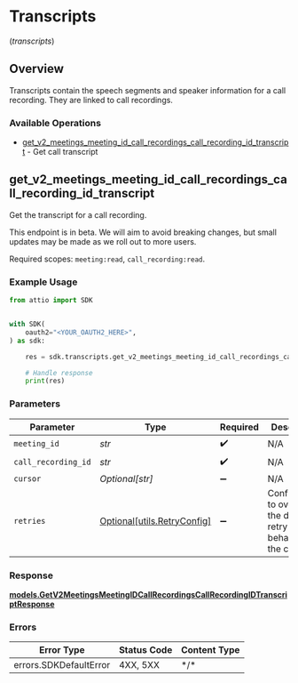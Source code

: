 # Transcripts
(*transcripts*)

## Overview

Transcripts contain the speech segments and speaker information for a call recording. They are linked to call recordings.

### Available Operations

* [get_v2_meetings_meeting_id_call_recordings_call_recording_id_transcript](#get_v2_meetings_meeting_id_call_recordings_call_recording_id_transcript) - Get call transcript

## get_v2_meetings_meeting_id_call_recordings_call_recording_id_transcript

Get the transcript for a call recording.

This endpoint is in beta. We will aim to avoid breaking changes, but small updates may be made as we roll out to more users.

Required scopes: `meeting:read`, `call_recording:read`.

### Example Usage

<!-- UsageSnippet language="python" operationID="get_/v2/meetings/{meeting_id}/call_recordings/{call_recording_id}/transcript" method="get" path="/v2/meetings/{meeting_id}/call_recordings/{call_recording_id}/transcript" -->
```python
from attio import SDK


with SDK(
    oauth2="<YOUR_OAUTH2_HERE>",
) as sdk:

    res = sdk.transcripts.get_v2_meetings_meeting_id_call_recordings_call_recording_id_transcript(meeting_id="cb59ab17-ad15-460c-a126-0715617c0853", call_recording_id="e8f2a3b7-9b4d-4c5e-8a1f-3d7b2c5e8f9a", cursor="eyJkZXNjcmlwdGlvbiI6ICJ0aGlzIGlzIGEgY3Vyc29yIn0=.eM56CGbqZ6G1NHiJchTIkH4vKDr")

    # Handle response
    print(res)

```

### Parameters

| Parameter                                                                    | Type                                                                         | Required                                                                     | Description                                                                  | Example                                                                      |
| ---------------------------------------------------------------------------- | ---------------------------------------------------------------------------- | ---------------------------------------------------------------------------- | ---------------------------------------------------------------------------- | ---------------------------------------------------------------------------- |
| `meeting_id`                                                                 | *str*                                                                        | :heavy_check_mark:                                                           | N/A                                                                          | cb59ab17-ad15-460c-a126-0715617c0853                                         |
| `call_recording_id`                                                          | *str*                                                                        | :heavy_check_mark:                                                           | N/A                                                                          | e8f2a3b7-9b4d-4c5e-8a1f-3d7b2c5e8f9a                                         |
| `cursor`                                                                     | *Optional[str]*                                                              | :heavy_minus_sign:                                                           | N/A                                                                          | eyJkZXNjcmlwdGlvbiI6ICJ0aGlzIGlzIGEgY3Vyc29yIn0=.eM56CGbqZ6G1NHiJchTIkH4vKDr |
| `retries`                                                                    | [Optional[utils.RetryConfig]](../../models/utils/retryconfig.md)             | :heavy_minus_sign:                                                           | Configuration to override the default retry behavior of the client.          |                                                                              |

### Response

**[models.GetV2MeetingsMeetingIDCallRecordingsCallRecordingIDTranscriptResponse](../../models/getv2meetingsmeetingidcallrecordingscallrecordingidtranscriptresponse.md)**

### Errors

| Error Type             | Status Code            | Content Type           |
| ---------------------- | ---------------------- | ---------------------- |
| errors.SDKDefaultError | 4XX, 5XX               | \*/\*                  |